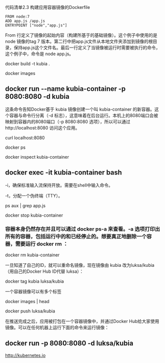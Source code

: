 代码清单2.3 构建应用容器镜像的Dockerfile
```node
FROM node:7
ADD app.js /app.js
ENTRYPOINT ["node","app.js"]
```

From 行定义了镜像的起始内容（构建所基于的基础镜像）。这个例子中使用的是 node 镜像的tag 7 版本。第二行中把app.js文件从本地文件夹添加到镜像的根目录，保持app.js这个文件名。最后一行定义了当镜像被运行时需要被执行的命令，这个例子中，命令是 node app.js。




docker build -t kubia .

docker images

## docker run --name kubia-container -p 8080:8080 -d kubia
这条命令告知Docker基于 kubia 镜像创建一个叫 kubia-container 的新容器。这个容器与命令行分离（-d 标志），这意味着在后台运行。本机上的8080端口会被映射到容器内的8080端口（-p 8080:8080 选项），所以可以通过http://localhost:8080 访问这个应用。

curl localhost:8080

docker ps

docker inspect kubia-container

## docker exec -it kubia-container bash

-i，确保标准输入流保持开放。需要在shell中输入命令。

-t，分配一个伪终端（TTY）。

ps aux | grep app.js

docker stop kubia-container

### 容器本身仍然存在并且可以通过 docker ps-a 来查看。-a 选项打印出所有的容器，包括运行中的和已经停止的。想要真正地删除一个容器，需要运行 docker rm ：

docker rm kubia-container

一旦知道了自己的ID，就可以重命名镜像，现在镜像由 kubia 改为luksa/kubia（用自己的Docker Hub ID代替 luksa）：

docker tag kubia luksa/kubia

一个容器镜像可以有多个标签

docker images | head

docker push luksa/kubia

在推送完成之后，应用被打包在一个容器镜像中，并通过Docker Hub给大家使用镜像。可以在任何机器上运行下面的命令来运行镜像：
## docker run -p 8080:8080 -d luksa/kubia


http://kubernetes.io



